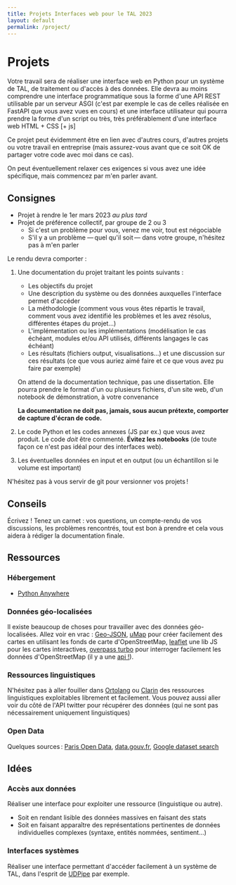 ```yaml
---
title: Projets Interfaces web pour le TAL 2023
layout: default
permalink: /project/
---
```


[comment]: <> "LTeX: language=fr"

Projets
========

Votre travail sera de réaliser une interface web en Python pour un système de TAL, de traitement ou
d'accès à des données. Elle devra au moins comprendre une interface programmatique sous la forme
d'une API REST utilisable par un serveur ASGI (c'est par exemple le cas de celles réalisée en
FastAPI que vous avez vues en cours) et une interface utilisateur qui pourra prendre la forme d'un
script ou très, très préférablement d'une interface web HTML + CSS [+ js]

Ce projet peut évidemment être en lien avec d'autres cours, d'autres projets ou votre travail en
entreprise (mais assurez-vous avant que ce soit OK de partager votre code avec moi dans ce cas).

On peut éventuellement relaxer ces exigences si vous avez une idée spécifique, mais commencez par
m'en parler avant.

## Consignes

- Projet à rendre le 1er mars 2023 *au plus tard*
- Projet de préférence collectif, par groupe de 2 ou 3
  - Si c'est un problème pour vous, venez me voir, tout est négociable
  - S'il y a un problème — quel qu'il soit — dans votre groupe, n'hésitez pas à m'en parler

Le rendu devra comporter :

1. Une documentation du projet traitant les points suivants :

   - Les objectifs du projet
   - Une description du système ou des données auxquelles l'interface permet d'accéder
   - La méthodologie (comment vous vous êtes répartis le travail, comment vous avez identifié les
     problèmes et les avez résolus, différentes étapes du projet…)
   - L'implémentation ou les implémentations (modélisation le cas échéant, modules et/ou API
     utilisés, différents langages le cas échéant)
   - Les résultats (fichiers output, visualisations…) et une discussion sur ces résultats (ce que
     vous auriez aimé faire et ce que vous avez pu faire par exemple)

   On attend de la documentation technique, pas une dissertation. Elle pourra prendre le format d'un
   ou plusieurs fichiers, d'un site web, d'un notebook de démonstration, à votre convenance

   **La documentation ne doit pas, jamais, sous aucun prétexte, comporter de capture d'écran de
   code.**

2. Le code Python et les codes annexes (JS par ex.) que vous avez produit. Le code *doit* être
   commenté. **Évitez les notebooks** (de toute façon ce n'est pas idéal pour des interfaces web).

3. Les éventuelles données en input et en output (ou un échantillon si le volume est important)

N'hésitez pas à vous servir de git pour versionner vos projets !

## Conseils

Écrivez ! Tenez un carnet : vos questions, un compte-rendu de vos discussions,
les problèmes rencontrés, tout est bon à prendre et cela vous aidera à rédiger
la documentation finale.

## Ressources

### Hébergement

- [Python Anywhere](https://help.pythonanywhere.com/pages/Education)

### Données géo-localisées

Il existe beaucoup de choses pour travailler avec des données géo-localisées. Allez voir en vrac :
[Geo-JSON](http://geojson.org/), [uMap](http://umap.openstreetmap.fr/fr/) pour créer facilement des
cartes en utilisant les fonds de carte d'OpenStreetMap, [leaflet](http://leafletjs.com/) une lib JS
pour les cartes interactives, [overpass turbo](http://overpass-turbo.eu/) pour interroger facilement
les données d'OpenStreetMap (il y a une [api !](http://www.overpass-api.de/)).

### Ressources linguistiques

N'hésitez pas à aller fouiller dans [Ortolang](https://www.ortolang.fr/) ou
[Clarin](https://lindat.mff.cuni.cz/repository/xmlui/) des ressources linguistiques exploitables
librement et facilement. Vous pouvez aussi aller voir du côté de l'API twitter pour récupérer des
données (qui ne sont pas nécessairement uniquement linguistiques)

### Open Data

Quelques sources : [Paris Open Data](https://opendata.paris.fr),
[data.gouv.fr](https://data.gouv.fr), [Google dataset
search](https://toolbox.google.com/datasetsearch)

## Idées

### Accès aux données

Réaliser une interface pour exploiter une ressource (linguistique ou autre).

- Soit en rendant lisible des données massives en faisant des stats
- Soit en faisant apparaître des représentations pertinentes de données
  individuelles complexes (syntaxe, entités nommées, sentiment…)

### Interfaces systèmes

Réaliser une interface permettant d'accéder facilement à un système de TAL, dans l'esprit de
[UDPipe](https://lindat.mff.cuni.cz/services/udpipe/) par exemple.
